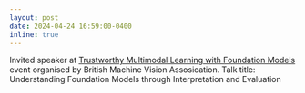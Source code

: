 ```yaml
---
layout: post
date: 2024-04-24 16:59:00-0400
inline: true
---
```

Invited speaker at [Trustworthy Multimodal Learning with Foundation Models](https://www.bmva.org/meetings/24-04-24-Multimodal%20Learning.html) event organised by British Machine Vision Assosication. Talk title: Understanding Foundation Models through Interpretation and Evaluation
